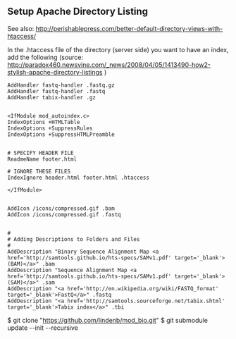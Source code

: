 
## Setup Apache Directory Listing
See also: http://perishablepress.com/better-default-directory-views-with-htaccess/

In the .htaccess file of the directory (server side) you want to have an index, add the following (source: http://paradox460.newsvine.com/_news/2008/04/05/1413490-how2-stylish-apache-directory-listings )

```
AddHandler fastq-handler .fastq.gz
AddHandler fastq-handler .fastq
AddHandler tabix-handler .gz


<IfModule mod_autoindex.c>
IndexOptions +HTMLTable
IndexOptions +SuppressRules
IndexOptions +SuppressHTMLPreamble


# SPECIFY HEADER FILE
ReadmeName footer.html

# IGNORE THESE FILES
IndexIgnore header.html footer.html .htaccess

</IfModule> 


AddIcon /icons/compressed.gif .bam
AddIcon /icons/compressed.gif .fastq


#
# Adding Descriptions to Folders and Files
#
AddDescription "Binary Sequence Alignment Map <a href='http://samtools.github.io/hts-specs/SAMv1.pdf' target='_blank'>(BAM)</a>" .bam
AddDescription "Sequence Alignment Map <a href='http://samtools.github.io/hts-specs/SAMv1.pdf' target='_blank'>(SAM)</a>" .sam
AddDescription "<a href='http://en.wikipedia.org/wiki/FASTQ_format' target='_blank'>FastQ</a>" .fastq
AddDescription "<a href='http://samtools.sourceforge.net/tabix.shtml' target='_blank'>Tabix index</a>" .tbi
```

$ git clone  "https://github.com/lindenb/mod_bio.git"
$ git submodule update --init --recursive

